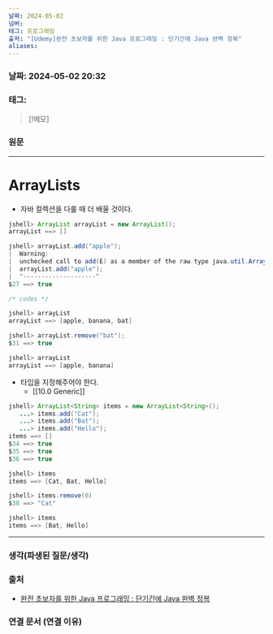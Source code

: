 ```yaml
---
날짜: 2024-05-02
넘버: 
태그: 프로그래밍
출처: "[Udemy]완전 초보자를 위한 Java 프로그래밍 : 단기간에 Java 완벽 정복"
aliases:
---
```

### 날짜:  2024-05-02 20:32

### 태그:

>[!메모]
>

### 원문
---
# ArrayLists
- 자바 컬렉션을 다룰 때 더 배울 것이다.
```java
jshell> ArrayList arrayList = new ArrayList();
arrayList ==> []

jshell> arrayList.add("apple");
|  Warning:
|  unchecked call to add(E) as a member of the raw type java.util.ArrayList
|  arrayList.add("apple");
|  ^--------------------^
$27 ==> true

/* codes */

jshell> arrayList
arrayList ==> [apple, banana, bat]

jshell> arrayList.remove("bat");
$31 ==> true

jshell> arrayList
arrayList ==> [apple, banana]
```
- 타입을 지정해주어야 한다.
	- [[10.0 Generic]]
```java
jshell> ArrayList<String> items = new ArrayList<String>();
   ...> items.add("Cat");
   ...> items.add("Bat");
   ...> items.add("Hello");
items ==> []
$34 ==> true
$35 ==> true
$36 ==> true

jshell> items
items ==> [Cat, Bat, Hello]

jshell> items.remove(0)
$38 ==> "Cat"

jshell> items
items ==> [Bat, Hello]
```

---
### 생각(파생된 질문/생각)

### 출처
- [완전 초보자를 위한 Java 프로그래밍 : 단기간에 Java 완벽 정복](https://www.udemy.com/course/best-java-programming/?couponCode=ST6MT42324)

### 연결 문서 (연결 이유)
